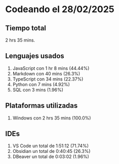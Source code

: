 # Codeando el 28/02/2025

## Tiempo total
2 hrs 35 mins.

## Lenguajes usados
1. JavaScript con 1 hr 8 mins (44.44%)
1. Markdown con 40 mins (26.3%)
1. TypeScript con 34 mins (22.37%)
1. Python con 7 mins (4.92%)
1. SQL con 3 mins (1.96%)

## Plataformas utilizadas
1. Windows con 2 hrs 35 mins (100.0%)

## IDEs
1. VS Code un total de 1:51:12 (71.74%)
1. Obsidian un total de 0:40:45 (26.3%)
1. DBeaver un total de 0:03:02 (1.96%)

